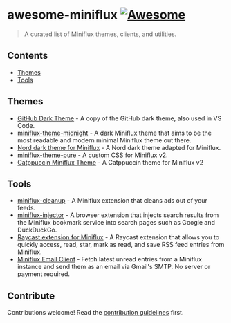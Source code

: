 # awesome-miniflux [![Awesome](https://awesome.re/badge.svg)](https://awesome.re)

> A curated list of Miniflux themes, clients, and utilities.

## Contents

- [Themes](#themes)
- [Tools](#tools)

## Themes

- [GitHub Dark Theme](https://revcd.com/applying-github-dark-theme-miniflux-gpt) - A copy of the GitHub dark theme, also used in VS Code. 
- [miniflux-theme-midnight](https://github.com/ronilaukkarinen/miniflux-theme-midnight) -  A dark Miniflux theme that aims to be the most readable and modern minimal Miniflux theme out there. 
- [Nord dark theme for Miniflux](https://github.com/kgarner7/miniflux-nord-theme) - A Nord dark theme adapted for Miniflux.
- [miniflux-theme-pure](https://github.com/fengkx/miniflux-theme-pure) - A custom CSS for Miniflux v2.
- [Catppuccin Miniflux Theme](https://github.com/catppuccin/miniflux) - A Catppuccin theme for Miniflux v2

## Tools

- [miniflux-cleanup](https://github.com/knrdl/miniflux-cleanup) - A Miniflux extension that cleans ads out of your feeds. 
- [miniflux-injector](https://github.com/Sevichecc/miniflux-injector) - A browser extension that injects search results from the Miniflux bookmark service into search pages such as Google and DuckDuckGo.
- [Raycast extension for Miniflux](https://www.raycast.com/SevicheCC/miniflux) - A Raycast extension that allows you to quickly access, read, star, mark as read, and save RSS feed entries from Miniflux. 
- [Miniflux Email Client](https://github.com/skatkov/miniflux-email-client/) - Fetch latest unread entries from a Miniflux instance and send them as an email via Gmail's SMTP. No server or payment required.

## Contribute

Contributions welcome! Read the [contribution guidelines](contributing.md) first.
